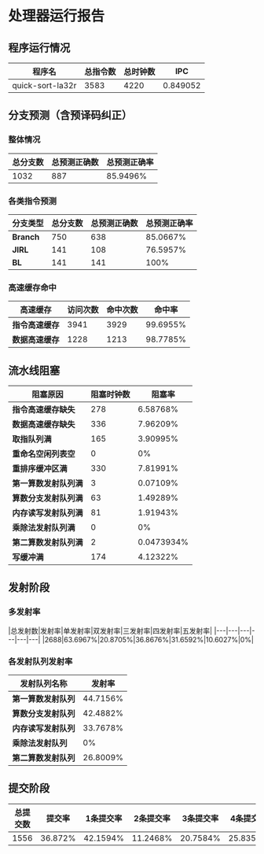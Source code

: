 # 处理器运行报告
## 程序运行情况
|程序名|总指令数|总时钟数|IPC|
|---|---|---|---|
|quick-sort-la32r|3583|4220|0.849052|

## 分支预测（含预译码纠正）
### 整体情况
|总分支数|总预测正确数|总预测正确率|
|---|---|---|
|1032|887|85.9496%|

### 各类指令预测
|分支类型|总分支数|总预测正确数|总预测正确率|
|---|---|---|---|
|**Branch**| 750 | 638 | 85.0667%|
|**JIRL**| 141 | 108 | 76.5957%|
|**BL**| 141 | 141 | 100%|

### 高速缓存命中
|高速缓存|访问次数|命中次数|命中率|
|---|---|---|---|
|**指令高速缓存**| 3941 | 3929 | 99.6955%|
|**数据高速缓存**| 1228 | 1213 | 98.7785%|
## 流水线阻塞
|阻塞原因|阻塞时钟数|阻塞率|
|---|---|---|
|**指令高速缓存缺失**| 278 | 6.58768%|
|**数据高速缓存缺失**| 336 | 7.96209%|
|**取指队列满**| 165 | 3.90995%|
|**重命名空闲列表空**|0 | 0%|
|**重排序缓冲区满**|330 | 7.81991%|
|**第一算数发射队列满**|3 | 0.07109%|
|**算数分支发射队列满**|63 | 1.49289%|
|**内存读写发射队列满**|81 | 1.91943%|
|**乘除法发射队列满**|0 | 0%|
|**第二算数发射队列满**|2 | 0.0473934%|
|**写缓冲满**|174 | 4.12322%|

## 发射阶段
### 多发射率
|总发射数|发射率|单发射率|双发射率|三发射率|四发射率|五发射率|
|---|---|---|---|---|---|
|2688|63.6967%|20.8705%|36.8676%|31.6592%|10.6027%|0%|

### 各发射队列发射率
|发射队列名称|发射率|
|---|---|
|**第一算数发射队列**|44.7156%|
|**算数分支发射队列**|42.4882%|
|**内存读写发射队列**|33.7678%|
|**乘除法发射队列**|0%|
|**第二算数发射队列**|26.8009%|

## 提交阶段
|总提交数|提交率|1条提交率|2条提交率|3条提交率|4条提交率|
|---|---|---|---|---|---|
|1556|36.872%|42.1594%|11.2468%|20.7584%|25.8355%|
